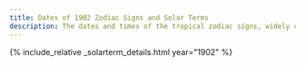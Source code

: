 ```yaml
---
title: Dates of 1902 Zodiac Signs and Solar Terms
description: The dates and times of the tropical zodiac signs, widely used in western astrology, and solar terms of year 1902
---
```

{% include_relative _solarterm_details.html year="1902" %}
